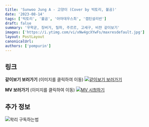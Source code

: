 ```yaml
---
title: 'Sunwoo Jung A - 고양이 (Cover by 빅토리, 불곰)'
date: '2023-08-14'
tags: ['빅토리', '불곰', '아마데우스최', '캡틴설리반']
draft: false
summary: '우왁굳, 징버거, 릴파, 주르르, 고세구, 비챤 같이보기'
images: ['https://i.ytimg.com/vi/xNw4gcXYwFs/maxresdefault.jpg']
layout: PostLayout
canonicalUrl:
authors: ['pompurin']
---
```


## 링크

**같이보기 보러가기** (이미지를 클릭하여 이동)
[![같이보기 보러가기](https://cdn.discordapp.com/attachments/1136601898116464710/1211650793904807976/logo.png?ex=65eef8bc&is=65dc83bc&hm=95dc0e08c1f43025dd60def429896697b3787a9f923593eb50b24e9fb6280361&)](https://cafe.naver.com/steamindiegame/12436728)

**MV 보러가기** (이미지를 클릭하여 이동)
[![MV 시청하기](https://i.ytimg.com/vi/xNw4gcXYwFs/maxresdefault.jpg)](https://youtu.be/xNw4gcXYwFs)

## 추가 정보

![왁리 구독하는법](https://cdn.discordapp.com/attachments/1136601898116464710/1202561346370142238/--3-cut.gif?ex=65e99707&is=65d72207&hm=77ccf39e44d1b0ba4bc899cb3220e87d5ce56ff9a25de53263bc132fb9c9d85a&)
